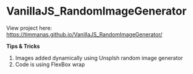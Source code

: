 # VanillaJS_RandomImageGenerator

View project here: https://timmanas.github.io/VanillaJS_RandomImageGenerator/

**Tips & Tricks**

1. Images added dynamically using Unsplsh random image generator
2. Code is using FlexBox wrap

